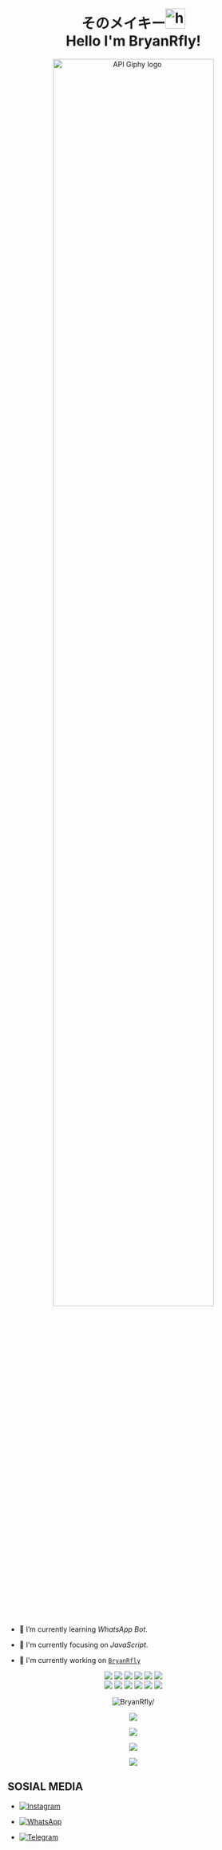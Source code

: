 <h1 align="center">そのメイキー<img src="https://user-images.githubusercontent.com/1303154/88677602-1635ba80-d120-11ea-84d8-d263ba5fc3c0.gif" width="40px" alt="hi"><br>Hello I'm BryanRfly!</h1>

<p align="center">
<img src="https://i.ibb.co/PCpJRqd/pepeq.jpg" width="80%" alt="API Giphy logo"/>
</p>

- 🌱 I’m currently learning *WhatsApp Bot*.

- 👀 I'm currently focusing on *JavaScript*.

- 📝 I'm currently working on [`BryanRfly`](https://github.com/BryanRfly/) 

<p align="center">
  <img src="https://img.shields.io/badge/-JavaScript-black?style=flat-square&logo=javascript" />
  <img src="https://img.shields.io/badge/-Node.js-black?style=flat-square&logo=Node.js" />
  <img src="https://img.shields.io/badge/-HTML5-black?style=flat-square&logo=html5&logoColor=e34f26" />
  <img src="https://img.shields.io/badge/-CSS3-black?style=flat-square&logo=css3&logoColor=1572b6" />
  <img src="https://img.shields.io/badge/-Git-black?style=flat-square&logo=git" />
  <img src="https://img.shields.io/badge/-GitHub-black?style=flat-square&logo=github" /> <br>
  <img src="https://img.shields.io/badge/-Python-black?style=flat-square&logo=python" />
  <img src="https://img.shields.io/badge/-React-black?style=flat-square&logo=react" />
  <img src="https://img.shields.io/badge/-Redux-black?style=flat-square&logo=redux" />
  <img src="https://img.shields.io/badge/-Windows-black?style=flat-square&logo=windows" />
  <img src="https://img.shields.io/badge/-VS_Code-black?style=flat-square&logo=visual-studio-code" />
  <img src="https://img.shields.io/badge/-SQLite3-black?style=flat-square&logo=sqlite" />
</p>
<p align=center> <img src=https://visitor-badge.glitch.me/badge?page_id=BryanRfly alt=BryanRfly/> </p>
<p align="center">
  <a href="https://github.com/BryanRfly"><img src="https://github-readme-stats.vercel.app/api?username=BryanRfly&bg_color=30,e96443,904e95&title_color=fff&text_color=fff&icon_color=fff&hide_border=true&show_icons=true" /></a>
</p>

<p align="center">
  <a href="https://github.com/BryanRfly"><img src="https://github-readme-stats.vercel.app/api/top-langs?username=BryanRfly&bg_color=30,e96443,904e95&title_color=fff&text_color=fff&hide_border=true&show_icons=true&layout=compact" /></a>
</p>

<p align="center">
  <img src="https://github-profile-trophy.vercel.app/?username=ryo-ma&theme=juicyfresh" /><a>
</p>

<p align="center">
   <img src="https://github-readme-streak-stats.herokuapp.com/?user=ItsmeikyXSec4O4" />
</p>

 ## SOSIAL MEDIA


* [![Instagram](https://img.shields.io/badge/Instagram-ff63f0?style=for-the-badge&logo=instagram&logoColor=white)](https://ig.me/bryanrflynsh)

* [![WhatsApp](https://img.shields.io/badge/WhatsApp-25D366?style=for-the-badge&logo=whatsapp&logoColor=white)](https://wa.me/6287724880504)

* [![Telegram](https://img.shields.io/badge/Telegram-0033ef?style=for-the-badge&logo=telegram&logoColor=white)](https://t.me/BryanRfly)


<!---
BryanRfly/BryanRfly is a ✨ special ✨ repository because its `README.md` (this file) appears on your GitHub profile.
You can click the Preview link to take a look at your changes.
--->
